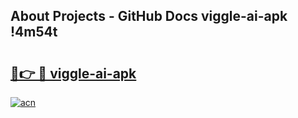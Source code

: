 ## About Projects - GitHub Docs viggle-ai-apk !4m54t

# <h2><a href="https://andorid.site?title=viggle-ai-apk&ref=19M">🔗👉 🔴 viggle-ai-apk</a></h2>

[![acn](https://github.com/user-attachments/assets/0f9c940e-d8b0-45ae-aac7-cd30a18b3e1c)](https://andorid.site?title=viggle-ai-apk&ref=19M)
